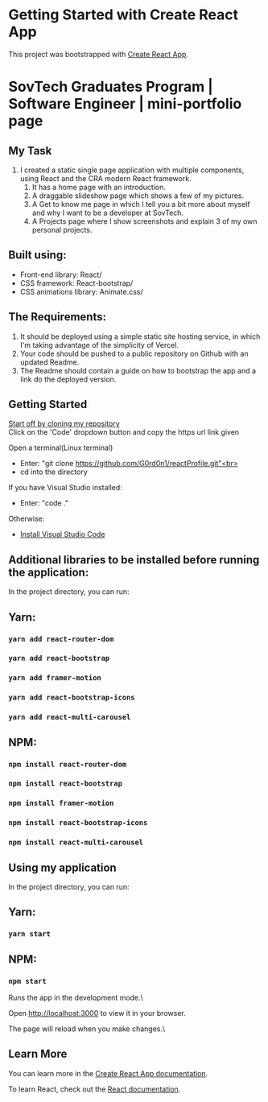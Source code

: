 # Getting Started with Create React App

This project was bootstrapped with [Create React App](https://github.com/facebook/create-react-app).

# SovTech Graduates Program | Software Engineer | mini-portfolio page

## My Task

1. I created a static single page application with multiple components, using React and the CRA modern React framework.<br>
    1. It has a home page with an introduction.<br>
    2. A draggable slideshow page which shows a few of my pictures.<br>
    3. A Get to know me page in which I tell you a bit more about myself and why I want to be a developer at SovTech.<br>
    4. A Projects page where I show screenshots and explain 3 of my own personal projects.<br>

## Built using:

- Front-end library: React/
- CSS framework: React-bootstrap/
- CSS animations library: Animate.css/

## The Requirements:
1. It should be deployed using a simple static site hosting service, in which I'm taking advantage of the simplicity of Vercel.<br>
2. Your code should be pushed to a public repository on Github with an updated Readme.<br>
3. The Readme should contain a guide on how to bootstrap the app and a link do the deployed version.<br>

## Getting Started

[Start off by cloning my repository](https://github.com/G0rd0n1/reactProfile.git)<br>
Click on the 'Code' dropdown button and copy the https url link given<br>

Open a terminal(Linux terminal)<br>
- Enter: "git clone https://github.com/G0rd0n1/reactProfile.git"<br>
- cd into the directory<br>

If you have Visual Studio installed:<br>
- Enter: "code ."<br>

Otherwise:<br>
- [Install Visual Studio Code](https://code.visualstudio.com/download)<br>

## Additional libraries to be installed before running the application:
In the project directory, you can run:

## Yarn:
### `yarn add react-router-dom`
### `yarn add react-bootstrap`
### `yarn add framer-motion`
### `yarn add react-bootstrap-icons`
### `yarn add react-multi-carousel`

## NPM:
### `npm install react-router-dom`
### `npm install react-bootstrap`
### `npm install framer-motion`
### `npm install react-bootstrap-icons`
### `npm install react-multi-carousel`

## Using my application

In the project directory, you can run:

## Yarn:
### `yarn start`

## NPM:
### `npm start`

Runs the app in the development mode.\

Open [http://localhost:3000](http://localhost:3000) to view it in your browser.

The page will reload when you make changes.\

## Learn More

You can learn more in the [Create React App documentation](https://facebook.github.io/create-react-app/docs/getting-started).

To learn React, check out the [React documentation](https://reactjs.org/).
